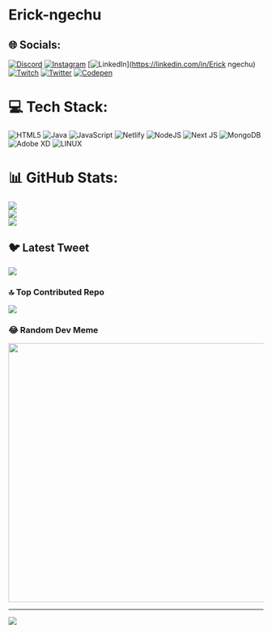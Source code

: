 # Erick-ngechu

## 🌐 Socials:
[![Discord](https://img.shields.io/badge/Discord-%237289DA.svg?logo=discord&logoColor=white)](https://discord.gg/Ricky.exe#4697) [![Instagram](https://img.shields.io/badge/Instagram-%23E4405F.svg?logo=Instagram&logoColor=white)](https://instagram.com/rickiy_ke) [![LinkedIn](https://img.shields.io/badge/LinkedIn-%230077B5.svg?logo=linkedin&logoColor=white)](https://linkedin.com/in/Erick ngechu) [![Twitch](https://img.shields.io/badge/Twitch-%239146FF.svg?logo=Twitch&logoColor=white)](https://twitch.tv/ricky_dev) [![Twitter](https://img.shields.io/badge/Twitter-%231DA1F2.svg?logo=Twitter&logoColor=white)](https://twitter.com/@Ricky_101com) [![Codepen](https://img.shields.io/badge/Codepen-000000?style=for-the-badge&logo=codepen&logoColor=white)](https://codepen.io/https://codepen.io/Rickyngechu) 

# 💻 Tech Stack:
![HTML5](https://img.shields.io/badge/html5-%23E34F26.svg?style=for-the-badge&logo=html5&logoColor=white) ![Java](https://img.shields.io/badge/java-%23ED8B00.svg?style=for-the-badge&logo=java&logoColor=white) ![JavaScript](https://img.shields.io/badge/javascript-%23323330.svg?style=for-the-badge&logo=javascript&logoColor=%23F7DF1E) ![Netlify](https://img.shields.io/badge/netlify-%23000000.svg?style=for-the-badge&logo=netlify&logoColor=#00C7B7) ![NodeJS](https://img.shields.io/badge/node.js-6DA55F?style=for-the-badge&logo=node.js&logoColor=white) ![Next JS](https://img.shields.io/badge/Next-black?style=for-the-badge&logo=next.js&logoColor=white) ![MongoDB](https://img.shields.io/badge/MongoDB-%234ea94b.svg?style=for-the-badge&logo=mongodb&logoColor=white) ![Adobe XD](https://img.shields.io/badge/Adobe%20XD-470137?style=for-the-badge&logo=Adobe%20XD&logoColor=#FF61F6) ![LINUX](https://img.shields.io/badge/Linux-FCC624?style=for-the-badge&logo=linux&logoColor=black)
# 📊 GitHub Stats:
![](https://github-readme-stats.vercel.app/api?username=rickyngechu&theme=dark&hide_border=false&include_all_commits=false&count_private=false)<br/>
![](https://github-readme-streak-stats.herokuapp.com/?user=rickyngechu&theme=dark&hide_border=false)<br/>
![](https://github-readme-stats.vercel.app/api/top-langs/?username=rickyngechu&theme=dark&hide_border=false&include_all_commits=false&count_private=false&layout=compact)

## 🐦 Latest Tweet
[![](https://gtce.itsvg.in/api?username=@Ricky_101com)](https://github.com/VishwaGauravIn/github-twitter-card-embed)

### 🔝 Top Contributed Repo
![](https://github-contributor-stats.vercel.app/api?username=rickyngechu&limit=5&theme=dark&combine_all_yearly_contributions=true)

### 😂 Random Dev Meme
<img src="https://rm.up.railway.app/" width="512px"/>

---
[![](https://visitcount.itsvg.in/api?id=rickyngechu&icon=0&color=0)](https://visitcount.itsvg.in)

<!-- Proudly created with GPRM ( https://gprm.itsvg.in ) -->
